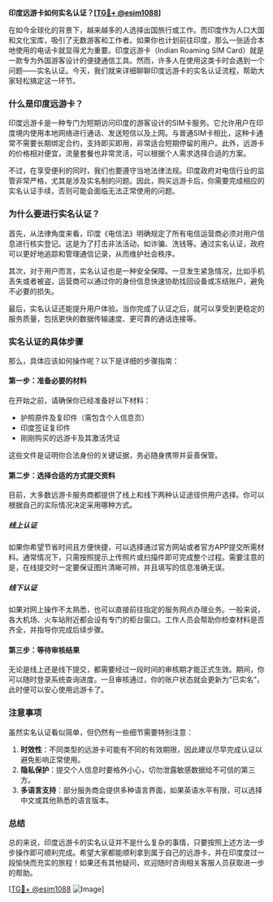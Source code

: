 **印度远游卡如何实名认证？[[TG💪+ @esim1088](https://t.me/s/esim1088)]**

在如今全球化的背景下，越来越多的人选择出国旅行或工作。而印度作为人口大国和文化宝库，吸引了无数游客和工作者。如果你也计划前往印度，那么一张适合本地使用的电话卡就显得尤为重要。印度远游卡（Indian Roaming SIM Card）就是一款专为外国游客设计的便捷通信工具。然而，许多人在使用这类卡时会遇到一个问题——实名认证。今天，我们就来详细聊聊印度远游卡的实名认证流程，帮助大家轻松搞定这一环节。

### 什么是印度远游卡？

印度远游卡是一种专门为短期访问印度的游客设计的SIM卡服务。它允许用户在印度境内使用本地网络进行通话、发送短信以及上网。与普通SIM卡相比，这种卡通常不需要长期绑定合约，支持即买即用，非常适合短期停留的用户。此外，远游卡的价格相对便宜，流量套餐也非常灵活，可以根据个人需求选择合适的方案。

不过，在享受便利的同时，我们也要遵守当地法律法规。印度政府对电信行业的监管非常严格，尤其是涉及实名制的问题。因此，购买远游卡后，你需要完成相应的实名认证手续，否则可能会面临无法正常使用的问题。

### 为什么要进行实名认证？

首先，从法律角度来看，印度《电信法》明确规定了所有电信运营商必须对用户信息进行核实登记。这是为了打击非法活动，如诈骗、洗钱等。通过实名认证，政府可以更好地追踪和管理通信记录，从而维护社会秩序。

其次，对于用户而言，实名认证也是一种安全保障。一旦发生紧急情况，比如手机丢失或者被盗，运营商可以通过你的身份信息快速协助找回设备或冻结账户，避免不必要的损失。

最后，实名认证还能提升用户体验。当你完成了认证之后，就可以享受到更稳定的服务质量，包括更快的数据传输速度、更可靠的通话连接等。

### 实名认证的具体步骤

那么，具体应该如何操作呢？以下是详细的步骤指南：

#### 第一步：准备必要的材料
在开始之前，请确保你已经准备好以下材料：
- 护照原件及复印件（需包含个人信息页）
- 印度签证复印件
- 刚刚购买的远游卡及其激活凭证

这些文件是证明你合法身份的关键证据，务必随身携带并妥善保管。

#### 第二步：选择合适的方式提交资料
目前，大多数远游卡服务商都提供了线上和线下两种认证途径供用户选择。你可以根据自己的实际情况决定采用哪种方式。

##### 线上认证
如果你希望节省时间且方便快捷，可以选择通过官方网站或者官方APP提交所需材料。通常情况下，只需按照提示上传照片或扫描件即可完成整个过程。需要注意的是，在线提交时一定要保证图片清晰可辨，并且填写的信息准确无误。

##### 线下认证
如果对网上操作不太熟悉，也可以直接前往指定的服务网点办理业务。一般来说，各大机场、火车站附近都会设有专门的柜台窗口。工作人员会帮助你检查材料是否齐全，并指导你完成后续步骤。

#### 第三步：等待审核结果
无论是线上还是线下提交，都需要经过一段时间的审核期才能正式生效。期间，你可以随时登录系统查询进度。一旦审核通过，你的账户状态就会更新为“已实名”，此时便可以安心使用远游卡了。

### 注意事项
虽然实名认证看似简单，但仍然有一些细节需要特别注意：

1. **时效性**：不同类型的远游卡可能有不同的有效期限，因此建议尽早完成认证以避免影响正常使用。
2. **隐私保护**：提交个人信息时要格外小心，切勿泄露敏感数据给不可信的第三方。
3. **多语言支持**：部分服务商会提供多种语言界面，如果英语水平有限，可以选择中文或其他熟悉的语言版本。

### 总结

总的来说，印度远游卡的实名认证并不是什么复杂的事情，只要按照上述方法一步步操作即可顺利完成。希望大家都能顺利拿到属于自己的远游卡，并在印度度过一段愉快而充实的旅程！如果还有其他疑问，欢迎随时咨询相关客服人员获取进一步的帮助。

[[TG💪+ @esim1088](https://t.me/s/esim1088) ![Image](https://i.postimg.cc/4NQfJmqS/Snipaste-2025-05-13-00-14-12.png)]